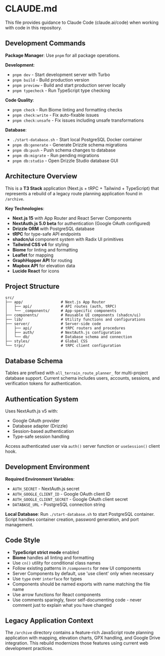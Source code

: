 # CLAUDE.md

This file provides guidance to Claude Code (claude.ai/code) when working with code in this repository.

## Development Commands

**Package Manager**: Use `pnpm` for all package operations.

**Development**:
- `pnpm dev` - Start development server with Turbo
- `pnpm build` - Build production version
- `pnpm preview` - Build and start production server locally
- `pnpm typecheck` - Run TypeScript type checking

**Code Quality**:
- `pnpm check` - Run Biome linting and formatting checks
- `pnpm check:write` - Fix auto-fixable issues
- `pnpm check:unsafe` - Fix issues including unsafe transformations

**Database**:
- `./start-database.sh` - Start local PostgreSQL Docker container
- `pnpm db:generate` - Generate Drizzle schema migrations
- `pnpm db:push` - Push schema changes to database
- `pnpm db:migrate` - Run pending migrations
- `pnpm db:studio` - Open Drizzle Studio database GUI

## Architecture Overview

This is a **T3 Stack** application (Next.js + tRPC + Tailwind + TypeScript) that represents a rebuild of a legacy route planning application found in `/archive`.

**Key Technologies**:
- **Next.js 15** with App Router and React Server Components
- **NextAuth.js 5.0 beta** for authentication (Google OAuth configured)
- **Drizzle ORM** with PostgreSQL database
- **tRPC** for type-safe API endpoints
- **shadcn/ui** component system with Radix UI primitives
- **Tailwind CSS v4** for styling
- **Biome** for linting and formatting
- **Leaflet** for mapping
- **GraphHopper API** for routing
- **Mapbox API** for elevation data
- **Lucide React** for icons

## Project Structure

```
src/
├── app/                 # Next.js App Router
│   ├── api/             # API routes (auth, tRPC)
│   └── _components/     # App-specific components
├── components/          # Reusable UI components (shadcn/ui)
├── lib/                 # Utility functions and configurations
├── server/              # Server-side code
│   ├── api/             # tRPC routers and procedures
│   ├── auth/            # NextAuth.js configuration
│   └── db/              # Database schema and connection
├── styles/              # Global CSS
└── trpc/                # tRPC client configuration
```

## Database Schema

Tables are prefixed with `all_terrain_route_planner_` for multi-project database support. Current schema includes users, accounts, sessions, and verification tokens for authentication.

## Authentication System

Uses NextAuth.js v5 with:
- Google OAuth provider
- Database adapter (Drizzle)
- Session-based authentication
- Type-safe session handling

Access authenticated user via `auth()` server function or `useSession()` client hook.

## Development Environment

**Required Environment Variables**:
- `AUTH_SECRET` - NextAuth.js secret
- `AUTH_GOOGLE_CLIENT_ID` - Google OAuth client ID  
- `AUTH_GOOGLE_CLIENT_SECRET` - Google OAuth client secret
- `DATABASE_URL` - PostgreSQL connection string

**Local Database**: Run `./start-database.sh` to start PostgreSQL container. Script handles container creation, password generation, and port management.

## Code Style

- **TypeScript strict mode** enabled
- **Biome** handles all linting and formatting
- Use `cn()` utility for conditional class names
- Follow existing patterns in `/components` for new UI components
- Server Components by default, use 'use client' only when necessary
- Use `type` over `interface` for types
- Components should be named exports with name matching the file name
- Use arrow functions for React components
- Use comments sparingly, favor self-documenting code - never comment just to explain what you have changed
## Legacy Application Context

The `/archive` directory contains a feature-rich JavaScript route planning application with mapping, elevation charts, GPX handling, and Google Drive integration. This rebuild modernizes those features using current web development practices.

